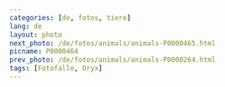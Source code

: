 ```yaml
---
categories: [de, fotos, tiere]
lang: de
layout: photo
next_photo: /de/fotos/animals/animals-P0000465.html
picname: P0000464
prev_photo: /de/fotos/animals/animals-P0000264.html
tags: [Fotofalle, Oryx]
---
```

